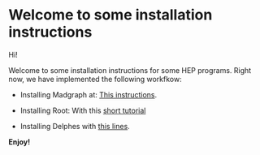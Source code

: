 # Welcome to some installation instructions

Hi!

Welcome to some installation instructions for some HEP programs. Right now, we have implemented the following workfkow:

* Installing Madgraph at: [This instructions](https://github.com/munozariasjm/Installation_Instructions_HEP_programs/blob/main/Installing%20Madgraph%20and%20dependencies.md).

* Installing Root: With this [short tutorial](https://github.com/munozariasjm/Installation_Instructions_HEP_programs/blob/main/Installing%20Root-Framework.md)

* Installing Delphes with [this lines](https://github.com/munozariasjm/Installation_Instructions_HEP_programs/blob/main/Installing%20Delphes%20and%20related.md).

**Enjoy!**


